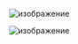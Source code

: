 
![изображение](https://github.com/feadonai123/portfolio/assets/83407741/f8864a69-05a1-4237-9294-184d1f5feea4)

![изображение](https://github.com/feadonai123/portfolio/assets/83407741/2de79277-86f1-4da5-adb4-e5ce65d5d74d)
